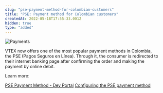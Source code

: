 ```yaml
---
slug: "pse-payment-method-for-colombian-customers"
title: "PSE: Payment method for Colombian customers"
createdAt: 2022-05-18T17:55:33.001Z
hidden: true
type: "added"
---
```


![Payments](https://img.shields.io/badge/-Payments-blueviolet)

VTEX now offers one of the most popular payment methods in Colombia, the PSE (Pagos Seguros en Línea). Through it, the consumer is redirected to their internet banking page after confirming the order and making the payment by online debit.

Learn more:

[PSE Payment Method - Dev Portal](https://docs.google.com/document/d/1yy1E4n0kxiUpHNiUwfpmw-mhIoELUUH4SFsCaVo3DXs/edit)
[Configuring the PSE payment method](https://docs.google.com/document/d/1EU-IFgag4HUe0iIekxgL8IM_4DLem8NCdC-6VvdtLl0/edit#)

